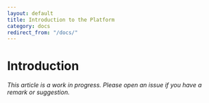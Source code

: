 ```yaml
---
layout: default
title: Introduction to the Platform
category: docs
redirect_from: "/docs/"
---
```


# Introduction
_This article is a work in progress. Please open an issue if you have a remark or
suggestion._
